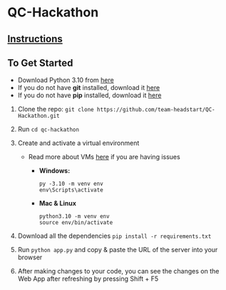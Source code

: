 # QC-Hackathon

## [Instructions](https://docs.google.com/document/d/1-GXiO6E5NOCNMW6F4Rx30M4DwjP8XWDZTOwPTRIF0Eg/edit?usp=sharing) 

## To Get Started

 - Download Python 3.10 from [here](https://www.python.org/downloads/release/python-3108/)
 - If you do not have **git** installed, download it [here](https://git-scm.com/downloads)
 - If you do not have **pip** installed, download it [here](https://pip.pypa.io/en/stable/installing/)
 
1. Clone the repo: `git clone https://github.com/team-headstart/QC-Hackathon.git`

2. Run `cd qc-hackathon`
 
3. Create and activate a virtual environment
    - Read more about VMs [here](https://packaging.python.org/guides/installing-using-pip-and-virtual-environments/) if you are having issues 
      
      - **Windows:**
        ```
        py -3.10 -m venv env
        env\Scripts\activate
        ```
      - **Mac & Linux**
        ```
        python3.10 -m venv env
        source env/bin/activate
        ```   
  
  4. Download all the dependencies `pip install -r requirements.txt` 

  5. Run `python app.py` and copy & paste the URL of the server into your browser

  6. After making changes to your code, you can see the changes on the Web App after refreshing by pressing Shift + F5
